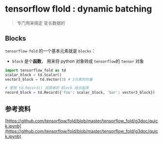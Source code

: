 # tensorflow flold : dynamic batching

> 专门用来搞定 变长数据的



## Blocks

`tensorflow-fold` 的一个基本元素就是 `blocks`：

* `block` 是个**函数**， 用来将 python 对象转成 `tensorflow`的 `tensor` 对象



```python
import tensorflow_fold as td
scalar_block = td.Scalar()
vector3_block = td.Vector(3) # 3元素的向量

# 使用 td.Record() 将简单的 Block 组合起来
record_block = td.Record({'foo': scalar_block, 'bar': vector3_block})
```





## 参考资料

[https://github.com/tensorflow/fold/blob/master/tensorflow_fold/g3doc/quick.ipynb](https://github.com/tensorflow/fold/blob/master/tensorflow_fold/g3doc/quick.ipynb)

